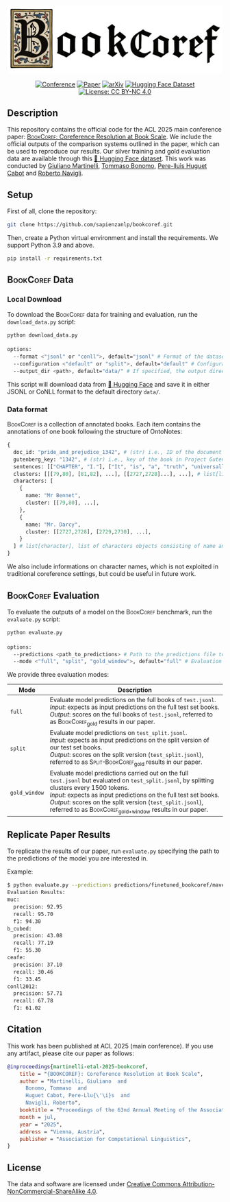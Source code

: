<div align="center">
  <img src="assets/bookcoref.png" width="700">

</div>

<div align="center">



[![Conference](http://img.shields.io/badge/ACL-2025-4b44ce.svg)](https://2025.aclweb.org/)
[![Paper](http://img.shields.io/badge/paper-ACL--anthology-B31B1B.svg)](https://aclanthology.org/)
[![arXiv](https://img.shields.io/badge/arXiv-2507.12075-008080.svg)](https://arxiv.org/abs/2507.12075)
[![Hugging Face Dataset](https://img.shields.io/badge/%F0%9F%A4%97%20Hugging%20Face-Dataset-FCD21D)](https://huggingface.co/collections/sapienzanlp/relik-retrieve-read-and-link-665d9e4a5c3ecba98c1bef19)
[![License: CC BY-NC 4.0](https://img.shields.io/badge/License-CC%20BY--NC%204.0-green.svg)](https://creativecommons.org/licenses/by-nc/4.0/)
</div>


##  Description
This repository contains the official code for the ACL 2025 main conference paper: [<span style="font-variant: small-caps;">BookCoref</span>: Coreference Resolution at Book Scale](https://arxiv.org/abs/2507.12075).
We include the official outputs of the comparison systems outlined in the paper, which can be used to reproduce our results.
Our silver training and gold evaluation data are available through this [🤗 Hugging Face dataset](https://huggingface.co/datasets/sapienzanlp/bookcoref).
This work was conducted by [Giuliano Martinelli](https://www.linkedin.com/in/giuliano-martinelli-20a9b2193/), [Tommaso Bonomo](https://www.linkedin.com/in/tommaso-bonomo/), [Pere-lluìs Huguet Cabot](https://www.linkedin.com/in/perelluis/) and [Roberto Navigli](https://www.linkedin.com/in/robertonavigli/).
## Setup 

First of all, clone the repository: 
```bash
git clone https://github.com/sapienzanlp/bookcoref.git
```

Then, create a Python virtual environment and install the requirements. We support Python 3.9 and above.
```bash
pip install -r requirements.txt
```

## <span style="font-variant: small-caps;">BookCoref</span> Data

### Local Download
To download the <span style="font-variant: small-caps;">BookCoref</span> data for training and evaluation, run the `download_data.py` script:
```bash
python download_data.py

options:
  --format <"jsonl" or "conll">, default="jsonl" # Format of the dataset to download
  --configuration <"default" or "split">, default="default" # Configuration of the huggingface dataset, either 'default' or 'split'
  --output_dir <path>, default="data/" # If specified, the output directory for the dataset
```

This script will download data from [🤗 Hugging Face](https://huggingface.co/datasets/sapienzanlp/bookcoref) and save it in either JSONL or CoNLL format to the default directory `data/`.

### Data format
<span style="font-variant: small-caps;">BookCoref</span> is a collection of annotated books. Each item contains the annotations of one book following the structure of OntoNotes:

```python
{
  doc_id: "pride_and_prejudice_1342", # (str) i.e., ID of the document 
  gutenberg_key: "1342", # (str) i.e., key of the book in Project Gutenberg
  sentences: [["CHAPTER", "I."], ["It", "is", "a", "truth", "universally", "acknowledged", ...], ...], # list[list[str]] i.e., list of word-tokenized sentences
  clusters: [[[79,80], [81,82], ...], [[2727,2728]...], ...], # list[list[list[int]]] i.e., list of clusters' mention offsets
  characters: [
    {
      name: "Mr Bennet", 
      cluster: [[79,80], ...],
    },
    {
      name: "Mr. Darcy",
      cluster: [[2727,2728], [2729,2730], ...],
    }
  ] # list[character], list of characters objects consisting of name and mentions offsets, i,e., dict[name: str, cluster: list[list[int]]]
}
```

We also include informations on character names, which is not exploited in traditional coreference settings, but could be useful in future work.

## <span style="font-variant: small-caps;">BookCoref</span> Evaluation

To evaluate the outputs of a model on the <span style="font-variant: small-caps;">BookCoref</span> benchmark, run the `evaluate.py` script:

```bash
python evaluate.py

options:
  --predictions <path_to_predictions> # Path to the predictions file to evaluate.
  --mode <"full", "split", "gold_window">, default="full" # Evaluation mode.
```

We provide three evaluation modes:

| Mode | Description |
|-------|-------------|
| `full`| Evaluate model predictions on the full books of `test.jsonl`. <br/> *Input*: expects as input predictions on the full test set books. <br/> *Output*: scores on the full books of `test.jsonl`, referred to as <span style="font-variant: small-caps;">BookCoref</span><sub>gold</sub> results in our paper. |
| `split` | Evaluate model predictions on `test_split.jsonl`. <br/> *Input*: expects as input predictions on the split version of our test set books. <br/> *Output*: scores on the split version (`test_split.jsonl`), referred to as <span style="font-variant: small-caps;">Split-BookCoref</span><sub>gold</sub> results in our paper. |
| `gold_window` | Evaluate model predictions carried out on the full `test.jsonl` but evaluated on `test_split.jsonl`, by splitting clusters every 1500 tokens. <br/> *Input*: expects as input predictions on the full test set books. <br/> *Output*: scores on the split version (`test_split.jsonl`), referred to as <span style="font-variant: small-caps;">BookCoref</span><sub>gold+window</sub> results in our paper. |

## Replicate Paper Results
To replicate the results of our paper, run `evaluate.py` specifying the path to the predictions of the model you are interested in. 

Example:
```bash
$ python evaluate.py --predictions predictions/finetuned_bookcoref/maverick_xl.jsonl
Evaluation Results:
muc:
  precision: 92.95
  recall: 95.70
  f1: 94.30
b_cubed:
  precision: 43.08
  recall: 77.19
  f1: 55.30
ceafe:
  precision: 37.10
  recall: 30.46
  f1: 33.45
conll2012:
  precision: 57.71
  recall: 67.78
  f1: 61.02
```

## Citation
This work has been published at ACL 2025 (main conference). If you use any artifact, please cite our paper as follows:

```bibtex
@inproceedings{martinelli-etal-2025-bookcoref,
    title = "{BOOKCOREF}: Coreference Resolution at Book Scale",
    author = "Martinelli, Giuliano  and
      Bonomo, Tommaso  and
      Huguet Cabot, Pere-Llu{\'\i}s  and
      Navigli, Roberto",
    booktitle = "Proceedings of the 63nd Annual Meeting of the Association for Computational Linguistics (Volume 1: Long Papers)",
    month = jul,
    year = "2025",
    address = "Vienna, Austria",
    publisher = "Association for Computational Linguistics",
}
```


## License

The data and software are licensed under [Creative Commons Attribution-NonCommercial-ShareAlike 4.0](https://creativecommons.org/licenses/by-nc-sa/4.0/).

